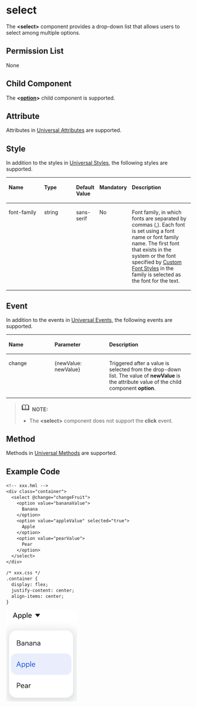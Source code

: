 # select<a name="EN-US_TOPIC_0000001173164719"></a>

The  **<select\>**  component provides a drop-down list that allows users to select among multiple options.

## Permission List<a name="section11257113618419"></a>

None

## Child Component<a name="section9288143101012"></a>

The  **<[option](js-components-basic-option.md)\>**  child component is supported.

## Attribute<a name="section2907183951110"></a>

Attributes in  [Universal Attributes](js-components-common-attributes.md)  are supported.

## Style<a name="section648514244510"></a>

In addition to the styles in  [Universal Styles](js-components-common-styles.md), the following styles are supported.

<a name="table2017217206553"></a>
<table><thead align="left"><tr id="row17172152010556"><th class="cellrowborder" valign="top" width="23.11768823117688%" id="mcps1.1.6.1.1"><p id="p1117215208557"><a name="p1117215208557"></a><a name="p1117215208557"></a>Name</p>
</th>
<th class="cellrowborder" valign="top" width="20.477952204779523%" id="mcps1.1.6.1.2"><p id="p11172120175513"><a name="p11172120175513"></a><a name="p11172120175513"></a>Type</p>
</th>
<th class="cellrowborder" valign="top" width="8.869113088691131%" id="mcps1.1.6.1.3"><p id="p21721420155517"><a name="p21721420155517"></a><a name="p21721420155517"></a>Default Value</p>
</th>
<th class="cellrowborder" valign="top" width="7.519248075192481%" id="mcps1.1.6.1.4"><p id="p917211203552"><a name="p917211203552"></a><a name="p917211203552"></a>Mandatory</p>
</th>
<th class="cellrowborder" valign="top" width="40.01599840015999%" id="mcps1.1.6.1.5"><p id="p101721020175516"><a name="p101721020175516"></a><a name="p101721020175516"></a>Description</p>
</th>
</tr>
</thead>
<tbody><tr id="row1917292016550"><td class="cellrowborder" valign="top" width="23.11768823117688%" headers="mcps1.1.6.1.1 "><p id="p9172162095516"><a name="p9172162095516"></a><a name="p9172162095516"></a>font-family</p>
</td>
<td class="cellrowborder" valign="top" width="20.477952204779523%" headers="mcps1.1.6.1.2 "><p id="p181721120165512"><a name="p181721120165512"></a><a name="p181721120165512"></a>string</p>
</td>
<td class="cellrowborder" valign="top" width="8.869113088691131%" headers="mcps1.1.6.1.3 "><p id="p1117282018556"><a name="p1117282018556"></a><a name="p1117282018556"></a>sans-serif</p>
</td>
<td class="cellrowborder" valign="top" width="7.519248075192481%" headers="mcps1.1.6.1.4 "><p id="p517218202558"><a name="p517218202558"></a><a name="p517218202558"></a>No</p>
</td>
<td class="cellrowborder" valign="top" width="40.01599840015999%" headers="mcps1.1.6.1.5 "><p id="p17172120195510"><a name="p17172120195510"></a><a name="p17172120195510"></a>Font family, in which fonts are separated by commas (,). Each font is set using a font name or font family name. The first font that exists in the system or the font specified by <a href="js-components-common-customizing-font.md">Custom Font Styles</a> in the family is selected as the font for the text.</p>
</td>
</tr>
</tbody>
</table>

## Event<a name="section3892191911214"></a>

In addition to the events in  [Universal Events](js-components-common-events.md), the following events are supported.

<a name="table836435619510"></a>
<table><thead align="left"><tr id="row153658563517"><th class="cellrowborder" valign="top" width="24.852485248524854%" id="mcps1.1.4.1.1"><p id="a426b8903842d48fa8012a24ff3c997eb"><a name="a426b8903842d48fa8012a24ff3c997eb"></a><a name="a426b8903842d48fa8012a24ff3c997eb"></a>Name</p>
</th>
<th class="cellrowborder" valign="top" width="29.552955295529554%" id="mcps1.1.4.1.2"><p id="a53448ba47e5e4ae9bf7774c90820e970"><a name="a53448ba47e5e4ae9bf7774c90820e970"></a><a name="a53448ba47e5e4ae9bf7774c90820e970"></a>Parameter</p>
</th>
<th class="cellrowborder" valign="top" width="45.5945594559456%" id="mcps1.1.4.1.3"><p id="add489ff50c444f24b759162c7f4bad9a"><a name="add489ff50c444f24b759162c7f4bad9a"></a><a name="add489ff50c444f24b759162c7f4bad9a"></a>Description</p>
</th>
</tr>
</thead>
<tbody><tr id="row166321742154511"><td class="cellrowborder" valign="top" width="24.852485248524854%" headers="mcps1.1.4.1.1 "><p id="p169871843194513"><a name="p169871843194513"></a><a name="p169871843194513"></a>change</p>
</td>
<td class="cellrowborder" valign="top" width="29.552955295529554%" headers="mcps1.1.4.1.2 "><p id="p19988164384513"><a name="p19988164384513"></a><a name="p19988164384513"></a>{newValue: newValue}</p>
</td>
<td class="cellrowborder" valign="top" width="45.5945594559456%" headers="mcps1.1.4.1.3 "><p id="p298824384514"><a name="p298824384514"></a><a name="p298824384514"></a>Triggered after a value is selected from the drop-down list. The value of <strong id="b91604451525"><a name="b91604451525"></a><a name="b91604451525"></a>newValue</strong> is the attribute value of the child component <strong id="b716613458211"><a name="b716613458211"></a><a name="b716613458211"></a>option</strong>.</p>
</td>
</tr>
</tbody>
</table>

>![](../../public_sys-resources/icon-note.gif) **NOTE:** 
>-   The  **<select\>**  component does not support the  **click**  event.

## Method<a name="section2279124532420"></a>

Methods in  [Universal Methods](js-components-common-methods.md)  are supported.

## Example Code<a name="section18261242145416"></a>

```
<!-- xxx.hml -->
<div class="container">
  <select @change="changeFruit">
    <option value="bananaValue">
      Banana
    </option>
    <option value="appleValue" selected="true">
      Apple
    </option>
    <option value="pearValue">
      Pear
    </option>
  </select>
</div>
```

```
/* xxx.css */
.container {
  display: flex;
  justify-content: center;
  align-items: center;
}
```

![](figures/en-us_image_0000001152588538.png)


